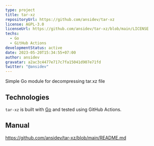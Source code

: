 ```yaml
---
type: project
title: tar-xz
repositoryUrl: https://github.com/ansidev/tar-xz
license: AGPL-3.0
licenseUrl: https://github.com/ansidev/tar-xz/blob/main/LICENSE
techs:
  - Go
  - GitHub Actions
developmentStatus: active
date: 2023-05-20T15:34:55+07:00
author: ansidev
gravatar: a2ac3c4477e717c7fa15041d907e71fd
twitter: "@ansidev"
---
```


Simple Go module for decompressing tar.xz file

<!-- more -->

## Technologies

`tar-xz` is built with [Go](https://go.dev) and tested using GitHub Actions.

## Manual

https://github.com/ansidev/tar-xz/blob/main/README.md

